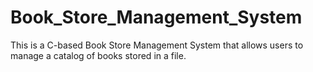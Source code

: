# Book_Store_Management_System
This is a C-based Book Store Management System that allows users to manage a catalog of books stored in a file.
